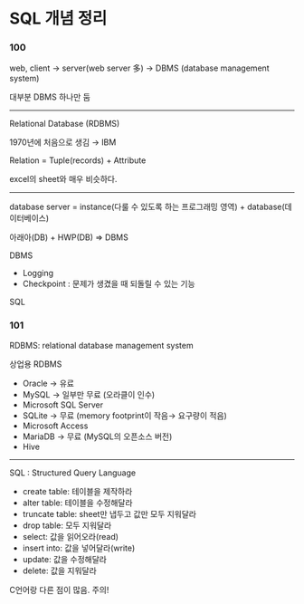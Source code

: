 #  SQL 개념 정리
### 100
web, client → server(web server 多) → DBMS (database management system)

대부분 DBMS 하나만 둠

---

Relational Database (RDBMS)

1970년에 처음으로 생김 → IBM

Relation = Tuple(records) + Attribute

excel의 sheet와 매우 비슷하다.

---

 database server = instance(다룰 수 있도록 하는 프로그래밍 영역) + database(데이터베이스)

아래아(DB) + HWP(DB) ⇒ DBMS

DBMS 

- Logging
- Checkpoint : 문제가 생겼을 때 되돌릴 수 있는 기능

SQL

### 101
RDBMS: relational database management system

상업용 RDBMS

- Oracle → 유료
- MySQL → 일부만 무료 (오라클이 인수)
- Microsoft SQL Server
- SQLite → 무료 (memory footprint이 작음→ 요구량이 적음)
- Microsoft Access
- MariaDB → 무료 (MySQL의 오픈소스 버전)
- Hive

---

SQL : Structured Query Language

- create table:  테이블을 제작하라
- alter table: 테이블을 수정해달라
- truncate table: sheet만 냅두고 값만 모두 지워달라
- drop table: 모두 지워달라
- select: 값을 읽어오라(read)
- insert into: 값을 넣어달라(write)
- update: 값을 수정해달라
- delete: 값을 지워달라

C언어랑 다른 점이 많음. 주의!
